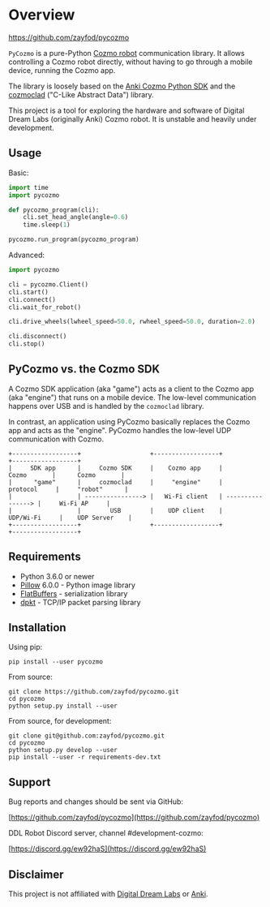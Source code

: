 
Overview
========

https://github.com/zayfod/pycozmo

`PyCozmo` is a pure-Python [Cozmo robot](https://www.digitaldreamlabs.com/pages/cozmo) communication library.
It allows controlling a Cozmo robot directly, without having to go through a mobile device, running the Cozmo app.

The library is loosely based on the [Anki Cozmo Python SDK](https://github.com/anki/cozmo-python-sdk) and the
[cozmoclad](https://pypi.org/project/cozmoclad/) ("C-Like Abstract Data") library.

This project is a tool for exploring the hardware and software of Digital Dream Labs (originally Anki) Cozmo robot.
It is unstable and heavily under development.


Usage
-----

Basic:
```python
import time
import pycozmo

def pycozmo_program(cli):
    cli.set_head_angle(angle=0.6)
    time.sleep(1)

pycozmo.run_program(pycozmo_program)
```

Advanced:
```python
import pycozmo

cli = pycozmo.Client()
cli.start()
cli.connect()
cli.wait_for_robot()

cli.drive_wheels(lwheel_speed=50.0, rwheel_speed=50.0, duration=2.0)

cli.disconnect()
cli.stop()
```


PyCozmo vs. the Cozmo SDK
-------------------------

A Cozmo SDK application (aka "game") acts as a client to the Cozmo app (aka "engine") that runs on a mobile device.
The low-level communication happens over USB and is handled by the `cozmoclad` library.

In contrast, an application using PyCozmo basically replaces the Cozmo app and acts as the "engine". PyCozmo handles
the low-level UDP communication with Cozmo.
   
```
+------------------+                   +------------------+                   +------------------+
|     SDK app      |     Cozmo SDK     |    Cozmo app     |       Cozmo       |      Cozmo       |
|      "game"      |     cozmoclad     |     "engine"     |      protocol     |     "robot"      |
|                  | ----------------> |   Wi-Fi client   | ----------------> |     Wi-Fi AP     |
|                  |        USB        |    UDP client    |     UDP/Wi-Fi     |    UDP Server    |
+------------------+                   +------------------+                   +------------------+
```


Requirements
------------

- Python 3.6.0 or newer
- [Pillow](https://github.com/python-pillow/Pillow) 6.0.0 - Python image library
- [FlatBuffers](https://github.com/google/flatbuffers) - serialization library
- [dpkt](https://github.com/kbandla/dpkt) - TCP/IP packet parsing library 


Installation
------------

Using pip:

```
pip install --user pycozmo
```

From source:

```
git clone https://github.com/zayfod/pycozmo.git
cd pycozmo
python setup.py install --user
```

From source, for development:

```
git clone git@github.com:zayfod/pycozmo.git
cd pycozmo
python setup.py develop --user
pip install --user -r requirements-dev.txt
```

 
Support
-------

Bug reports and changes should be sent via GitHub:

[https://github.com/zayfod/pycozmo](https://github.com/zayfod/pycozmo)

DDL Robot Discord server, channel #development-cozmo:

[https://discord.gg/ew92haS](https://discord.gg/ew92haS)


Disclaimer
----------

This project is not affiliated with [Digital Dream Labs](https://www.digitaldreamlabs.com/) or
[Anki](https://anki.com/).
